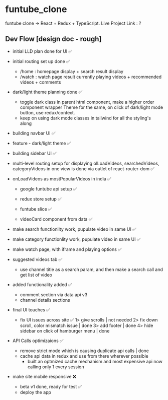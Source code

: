 # funtube_clone

funtube clone -> React + Redux + TypeScript. Live Project Link : ?

## Dev Flow [design doc - rough]

- initial LLD plan done for UI ✅

- initial routing set up done ✅

  - /home : homepage display + search result display
  - /watch : watch page result currently playing videos + recommended videos + comments

- dark/light theme planning done ✅

  - toggle dark class in parent html component, make a higher order component wrapper Theme for the same, on click of dark/light mode button, use redux/context.
  - keep on using dark mode classes in tailwind for all the styling's along

- building navbar UI ✅

- feature - dark/light theme ✅

- building sidebar UI ✅

- multi-level routing setup for displaying olLoadVideos, searchedVideos, categoryVideos in one view is done via outlet of react-router-dom ✅

- onLoadVideos as mostPopularVideos in india ✅

  - google funtube api setup ✅

  - redux store setup ✅

  - funtube slice ✅

  - videoCard component from data ✅

- make search functionlity work, pupulate video in same UI ✅

- make category functionlity work, pupulate video in same UI ✅

- make watch page, with iframe and playing options ✅

- suggested videos tab ✅

  - use channel title as a search param, and then make a search call and get list of video

- added functionality added ✅

  - comment section via data api v3
  - channel details sections

- final UI touches ✅

  - fix UI issues across site ✅
    1> give scrolls | not needed
    2> fix down scroll, color mismatch issue | done
    3> add footer | done
    4> hide sidebar on click of hamburger menu | done

- API Calls optimizaions ✅

  - remove strict mode which is causing duplicate api calls | done
  - cache api data in redux and use from there wherever possible
    - built an optmized cache mechanism and most expensive api now calling only 1 every session

- make site mobile responsive ❌
  - beta v1 done, ready for test ✅
  - deploy the app
